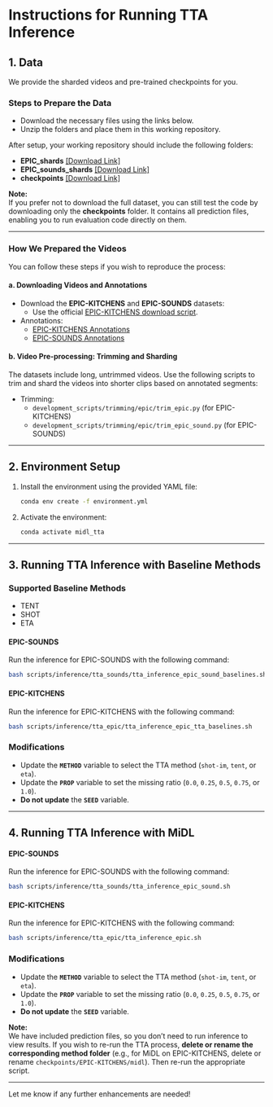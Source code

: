 # Instructions for Running TTA Inference

## 1. **Data**

We provide the sharded videos and pre-trained checkpoints for you.

### **Steps to Prepare the Data**
- Download the necessary files using the links below.
- Unzip the folders and place them in this working repository.

After setup, your working repository should include the following folders:
- **EPIC_shards** [[Download Link]](https://drive.google.com/file/d/1vER03j1dBvLTEzMRTlvf_dRXqYTJFSvd/view?usp=sharing)  
- **EPIC_sounds_shards** [[Download Link]](https://drive.google.com/file/d/1qpBX8xhwXSC-E00cKLIlJFc-Eg3rPD3o/view?usp=sharing)  
- **checkpoints** [[Download Link]](https://drive.google.com/file/d/1XP8JgzjnE2thgqYE61IM5AnNwsXIKCmh/view?usp=sharing)  

**Note:**  
If you prefer not to download the full dataset, you can still test the code by downloading only the **checkpoints** folder. It contains all prediction files, enabling you to run evaluation code directly on them.

---

### **How We Prepared the Videos**
You can follow these steps if you wish to reproduce the process:

#### **a. Downloading Videos and Annotations**
- Download the **EPIC-KITCHENS** and **EPIC-SOUNDS** datasets:
  - Use the official [EPIC-KITCHENS download script](https://github.com/epic-kitchens/epic-kitchens-download-scripts).
- Annotations:
  - [EPIC-KITCHENS Annotations](https://github.com/epic-kitchens/epic-kitchens-100-annotations)
  - [EPIC-SOUNDS Annotations](https://github.com/epic-kitchens/epic-sounds-annotations)

#### **b. Video Pre-processing: Trimming and Sharding**
The datasets include long, untrimmed videos. Use the following scripts to trim and shard the videos into shorter clips based on annotated segments:

- Trimming:
  - `development_scripts/trimming/epic/trim_epic.py` (for EPIC-KITCHENS)
  - `development_scripts/trimming/epic/trim_epic_sound.py` (for EPIC-SOUNDS)

---

## 2. **Environment Setup**

1. Install the environment using the provided YAML file:
   ```bash
   conda env create -f environment.yml
   ```
2. Activate the environment:
   ```bash
   conda activate midl_tta
   ```

---

## 3. **Running TTA Inference with Baseline Methods**

### **Supported Baseline Methods**
- TENT
- SHOT
- ETA

#### **EPIC-SOUNDS**
Run the inference for EPIC-SOUNDS with the following command:
```bash
bash scripts/inference/tta_sounds/tta_inference_epic_sound_baselines.sh
```

#### **EPIC-KITCHENS**
Run the inference for EPIC-KITCHENS with the following command:
```bash
bash scripts/inference/tta_epic/tta_inference_epic_tta_baselines.sh
```

### **Modifications**
- Update the **`METHOD`** variable to select the TTA method (`shot-im`, `tent`, or `eta`).
- Update the **`PROP`** variable to set the missing ratio (`0.0`, `0.25`, `0.5`, `0.75`, or `1.0`).
- **Do not update** the **`SEED`** variable.

---

## 4. **Running TTA Inference with MiDL**

#### **EPIC-SOUNDS**
Run the inference for EPIC-SOUNDS with the following command:
```bash
bash scripts/inference/tta_sounds/tta_inference_epic_sound.sh
```

#### **EPIC-KITCHENS**
Run the inference for EPIC-KITCHENS with the following command:
```bash
bash scripts/inference/tta_epic/tta_inference_epic.sh
```

### **Modifications**
- Update the **`METHOD`** variable to select the TTA method (`shot-im`, `tent`, or `eta`).
- Update the **`PROP`** variable to set the missing ratio (`0.0`, `0.25`, `0.5`, `0.75`, or `1.0`).
- **Do not update** the **`SEED`** variable.

**Note:**  
We have included prediction files, so you don’t need to run inference to view results. If you wish to re-run the TTA process, **delete or rename the corresponding method folder** (e.g., for MiDL on EPIC-KITCHENS, delete or rename `checkpoints/EPIC-KITCHENS/midl`). Then re-run the appropriate script.

---

Let me know if any further enhancements are needed!
